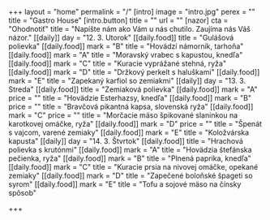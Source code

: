 +++
layout = "home"
permalink = "/"
[intro]
image = "intro.jpg"
perex = ""
title = "Gastro House"
[intro.button]
title = ""
url = ""
[nazor]
cta = "Ohodnotiť"
title = "Napíšte nám ako Vám u nás chutilo. Zaujíma nás Váš názor."
[[daily]]
day = "12. 3.  Utorok"
[[daily.food]]
title = "Gulášová polievka"
[[daily.food]]
mark = "B"
title = "Hovädzí námorník, tarhoňa"
[[daily.food]]
mark = "A"
title = "Moravský vrabec s kapustou, knedľa"
[[daily.food]]
mark = "C"
title = "Kuracie vyprážané stehná, ryža"
[[daily.food]]
mark = "D"
title = "Držkový perkelt s haluškami"
[[daily.food]]
mark = "E"
title = "Zapekaný karfiol so zemiakmi"
[[daily]]
day = "13. 3. Streda"
[[daily.food]]
title = "Zemiaková polievka"
[[daily.food]]
mark = "A"
price = ""
title = "Hovädzie Esterhazsy, knedľa"
[[daily.food]]
mark = "B"
price = ""
title = "Bravčová pikantná kapsa, slovenská ryža"
[[daily.food]]
mark = "C"
price = ""
title = "Morčacie mäso špikované slaninkou na karotkovej omáčke, ryža"
[[daily.food]]
mark = "D"
price = ""
title = "Špenát s vajcom, varené zemiaky"
[[daily.food]]
mark = "E"
title = "Koložvárska kapusta"
[[daily]]
day = "14. 3. Štvrtok"
[[daily.food]]
title = "Hrachová polievka s krutónmi"
[[daily.food]]
mark = "A"
title = "Hovädzia štefánska pečienka, ryža"
[[daily.food]]
mark = "B"
title = "Plnená paprika, knedľa"
[[daily.food]]
mark = "C"
title = "Kuracie prsia na nivovej omáčke, opekané zemiaky"
[[daily.food]]
mark = "D"
title = "Zapečené boloňské špageti so syrom"
[[daily.food]]
mark = "E"
title = "Tofu a sojové mäso na čínsky spôsob"

+++
